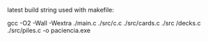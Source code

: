 latest build string used with makefile:

gcc -O2 -Wall -Wextra ./main.c ./src/c.c ./src/cards.c ./src /decks.c ./src/piles.c -o paciencia.exe
